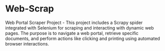 # Web-Scrap
Web Portal Scraper Project - This project includes a Scrapy spider integrated with Selenium for scraping and interacting with dynamic web pages. The purpose is to navigate a web portal, retrieve specific documents, and perform actions like clicking and printing using automated browser interactions.
